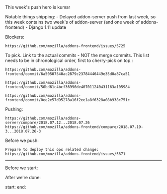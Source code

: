 This week's push hero is kumar

Notable things shipping:
    -  Delayed addon-server push from last week, so this week contains two week's of addon-server (and one week of addons-frontend)
    -  Django 1.11 update

Blockers:

    https://github.com/mozilla/addons-frontend/issues/5725





To pick.  Link to the actual commits - NOT the merge commits.  This list needs
to be in chronological order, first to cherry-pick on top.:

    https://github.com/mozilla/addons-frontend/commit/6a50507540ac2879c23784446449e35d0a87ca51

    https://github.com/mozilla/addons-frontend/commit/50bd61c4bcf36996de407011240431163a105984

    https://github.com/mozilla/addons-frontend/commit/0ee2e57d95278a16f2ee1a8f6328a08b938c751c


Pushing:

    https://github.com/mozilla/addons-server/compare/2018.07.12...2018.07.26
    https://github.com/mozilla/addons-frontend/compare/2018.07.19-3...2018.07.26-3


Before we push:

    Prepare to deploy this ops related change: https://github.com/mozilla/addons-frontend/issues/5671

-------------------------------------------------------------------------------
Before we start:





After we're done:

start:
end:
